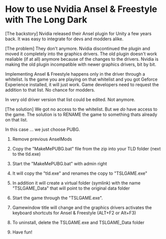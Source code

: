 # How to use Nvidia Ansel & Freestyle with The Long Dark

[The backstory]
Nvidia released their Ansel plugin for Unity a few years back. It was easy to integrate for devs and modders alike. 

[The problem]
They don't anymore. Nvidia discontinued the plugin and moved it completely into the graphics drivers.
The old plugin doesn't work realiable (if at all) anymore because of the changes to the drivers.
Nvidia is making the old plugin incompatible with newer graphics drivers, bit by bit.

Implementing Ansel & Freestyle happens only in the driver through a whitelist.
Is the game you are playing on that whitelist and you got Geforce Experience installed, it will just work.
Game developers need to request the addition to that list. No chance for modders.

In very old driver version that list could be edited. Not anymore.

[The solution]
We got no access to the whitelist. But we *do* have access to the game.
The solution is to RENAME the game to something thats already on that list.

In this case ... we just choose PUBG.

1. Remove previous AnselMods
2. Copy the "MakeMePUBG.bat" file from the zip into your TLD folder (next to the tld.exe)
3. Start the "MakeMePUBG.bat" with admin right
4. It will copy the "tld.exe" and renames the copy to "TSLGAME.exe"
5. In addition it will create a virtual folder (symlink) with the name "TSLGAME_Data" that will point to the original data folder
6. Start the game through the "TSLGAME.exe". 
7. Gamewindow title will change and the graphics drivers activates the keyboard shortcuts for Ansel & Freestyle (ALT+F2 or Alt+F3)

8. To uninstall, delete the TSLGAME.exe and TSLGAME_Data folder
9. Have fun!
